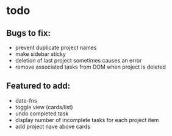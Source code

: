 # todo

## Bugs to fix:
- prevent duplicate project names
- make sidebar sticky
- deletion of last project sometimes causes an error
- remove associated tasks from DOM when project is deleted

## Featured to add:
- date-fns
- toggle view (cards/list)
- undo completed task
- display number of incomplete tasks for each project item
- add project nave above cards
